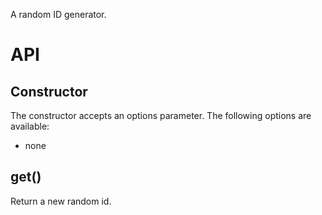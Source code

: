 A random ID generator.

# API
## Constructor
The constructor accepts an options parameter. The following options are available:

- none

## get()
Return a new random id.
